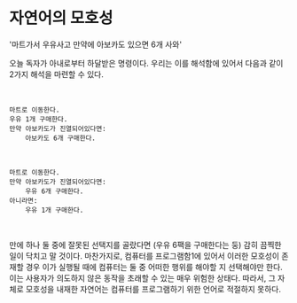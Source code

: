 # 자연어의 모호성

'마트가서 우유사고 만약에 아보카도 있으면 6개 사와'

오늘 독자가 아내로부터 하달받은 명령이다. 우리는 이를 해석함에 있어서
다음과 같이 2가지 해석을 마련할 수 있다.

<br/>

```
마트로 이동한다.
우유 1개 구매한다.
만약 아보카도가 진열되어있다면:
    아보카도 6개 구매한다.
```

<br/>

```
마트로 이동한다.
만약 아보카도가 진열되어있다면:
    우유 6개 구매한다.
아니라면:
    우유 1개 구매한다.
```

<br/>

만에 하나 둘 중에 잘못된 선택지를 골랐다면 (우유 6팩을 구매한다는 둥) 감히 끔찍한 일이 닥치고 말 것이다.
마찬가지로, 컴퓨터를 프로그램함1에 있어서 이러한 모호성이 존재할 경우 이가 실행될 때에 컴퓨터는 둘 중 어떠한 행위를 해야할 지 선택해야만 한다.
이는 사용자가 의도하지 않은 동작을 초래할 수 있는 매우 위험한 상태다. 따라서, 그 자체로 모호성을 내재한 자연어는 컴퓨터를 프로그램하기 위한 언어로 적절하지 못하다.
